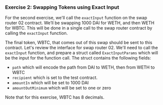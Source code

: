 ### Exercise 2: Swapping Tokens using Exact Input

For the second exercise, we'll call the `exactInput` function on the swap router 02 contract. We’ll be swapping 1000 DAI for WETH, and then WETH for WBTC. This will be done in a single call to the swap router contract by calling the `exactInput` function.

The final token, WBTC, that comes out of this swap should be sent to this contract. Let's review the interface for swap router 02. We'll need to call the `exactInput` function, and prepare a struct called `ExactInputParams` which will be the input for the function call. The struct contains the following fields:

*   `path` which will encode the path from DAI to WETH, then from WETH to WBTC
*   `recipient` which is set to the test contract.
*   `amountIn` which will be set to 1000 DAI
*  `amountOutMinimum` which will be set to one or zero

Note that for this exercise, WBTC has 8 decimals.
